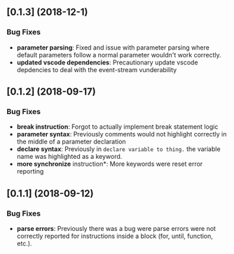 ## [0.1.3] (2018-12-1)

### Bug Fixes
- **parameter parsing**: Fixed and issue with parameter parsing where default parameters follow a normal parameter wouldn't work correctly.
- **updated vscode dependencies**: Precautionary update vscode depdencies to deal with the event-stream vunderability

## [0.1.2] (2018-09-17)


### Bug Fixes
- **break instruction**: Forgot to actually implement break statement logic
- **parameter syntax**: Previously comments would not highlight correctly in the middle of a parameter declaration
- **declare syntax**: Previously in `declare variable to thing.` the variable name was highlighted as a keyword.
- **more synchronize** instruction*: More keywords were reset error reporting

## [0.1.1] (2018-09-12)


### Bug Fixes
- **parse errors**: Previously there was a bug were parse errors were not correctly reported for instructions inside a block (for, until, function, etc.).

